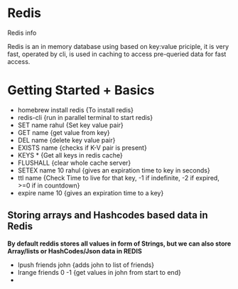 # Redis
Redis info

Redis is an in memory database using based on key:value priciple, it is very fast, operated by cli, is used in caching to access pre-queried data for fast access.

<h1>Getting Started + Basics</h1>

<ul>
  <li>homebrew install redis {To install redis}</li>
  <li>redis-cli {run in parallel terminal to start redis}</li>
  <li>SET name rahul {Set key value pair}</li>
  <li>GET name {get value from key}</li>
  <li>DEL name {delete key value pair}</li>
  <li>EXISTS name {checks if K-V pair is present}</li>
  <li>KEYS * {Get all keys in redis cache}</li>
  <li>FLUSHALL {clear whole cache server}</li>
  <li>SETEX name 10 rahul {gives an expiration time to key in seconds}</li>
  <li>ttl name {Check Time to live for that key, -1 if indefinite, -2 if expired, >=0 if in countdown}</li>
  <li>expire name 10 {gives an expiration time to a key}</li>
</ul>

<h2>Storing arrays and Hashcodes based data in Redis</h2>

**By default reddis stores all values in form of Strings, but we can also store Array/lists or HashCodes/Json data in REDIS**

<ul>
  <li>lpush friends john {adds john to list of friends}</li>
  <li>lrange friends 0 -1 {get values in john from start to end}</li>
  <li></li>
</ul>
